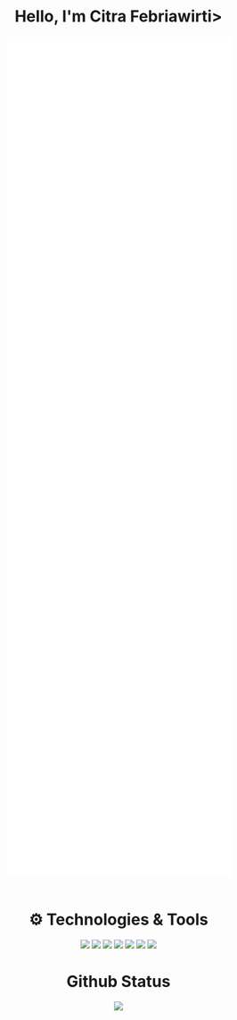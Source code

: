 <!-- First Row -->
<h1 align="center">Hello, I'm Citra Febriawirti></h1>

<!-- Second Row -->

<!-- Github Metrics -->
<p align="center"><img width="400" src="https://github.com/citraFebriawirti/citraFebriawirti/blob/main/github-metrics.svg"><img width="900" height="1" alt=""></p>

<!-- Techonology and Tools -->

<h1 align="center">⚙ Technologies & Tools</h1>
<div class="inline-block" align="center">
  <img src="https://img.shields.io/badge/javascript-%23323330.svg?style=for-the-badge&logo=javascript&logoColor=%23F7DF1E">
  <img src="https://img.shields.io/badge/css3-%231572B6.svg?style=for-the-badge&logo=css3&logoColor=white">
  <img src="https://img.shields.io/badge/html5-%23E34F26.svg?style=for-the-badge&logo=html5&logoColor=white">
  <img src="https://img.shields.io/badge/bootstrap-%23563D7C.svg?style=for-the-badge&logo=bootstrap&logoColor=white">
  <img src="https://img.shields.io/badge/figma-%23F24E1E.svg?style=for-the-badge&logo=figma&logoColor=white">
  <img src="https://img.shields.io/badge/Visual%20Studio%20Code-0078d7.svg?style=for-the-badge&logo=visual-studio-code&logoColor=white">
  <img src="https://img.shields.io/badge/sublime_text-%23575757.svg?style=for-the-badge&logo=sublime-text&logoColor=important">
</div>


<!-- Personal Contact -->
<!-- <h1 align="center">Keep in touch with me</h1> -->

<!-- Github Status -->
<h1 align="center">Github Status</h1>
<p align="center"><img src="https://github-readme-stats.vercel.app/api?username=citraFebriawirti&theme=prussian&column=7&no-frame=true&show_icons=true"/></p>

